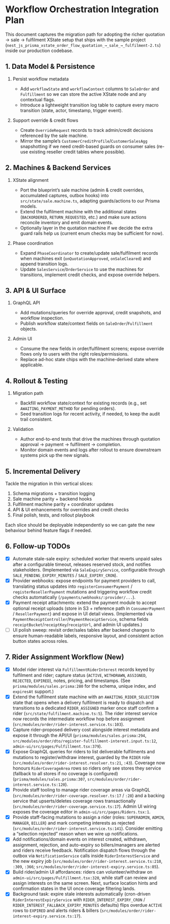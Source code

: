 # Workflow Orchestration Integration Plan

This document captures the migration path for adopting the richer quotation → sale → fulfilment XState setup that ships with the sample project (`nest_js_prisma_xstate_order_flow_quotation_→_sale_→_fulfilment-2.ts`) inside our production codebase.

## 1. Data Model & Persistence

1. Persist workflow metadata  
   - Add `workflowState` and `workflowContext` columns to `SaleOrder` and `Fulfillment` so we can store the active XState node and any contextual flags.
   - Introduce a lightweight transition log table to capture every macro transition (state, actor, timestamp, trigger event).

2. Support override & credit flows  
   - Create `OverrideRequest` records to track admin/credit decisions referenced by the sale machine.
   - Mirror the sample’s `CustomerCreditProfile`/`CustomerSalesAgg` snapshotting if we need credit-based guards on consumer sales (re-use existing reseller credit tables where possible).

## 2. Machines & Backend Services

1. XState alignment  
   - Port the blueprint’s sale machine (admin & credit overrides, accumulated captures, outbox hooks) into `src/state/sale.machine.ts`, adapting guards/actions to our Prisma models.
   - Extend the fulfilment machine with the additional states (`BACKORDERED`, `RETURN_REQUESTED`, etc.) and make sure actions reconcile inventory and emit domain events.
   - Optionally layer in the quotation machine if we decide the extra guard rails help us (current enum checks may be sufficient for now).

2. Phase coordination  
   - Expand `PhaseCoordinator` to create/update sale/fulfilment records when machines exit (`onQuotationApproved`, `onSaleCleared`) and append transition logs.
   - Update `SalesService`/`OrderService` to use the machines for transitions, implement credit checks, and expose override helpers.

## 3. API & UI Surface

1. GraphQL API  
   - Add mutations/queries for override approval, credit snapshots, and workflow inspection.  
   - Publish workflow state/context fields on `SaleOrder`/`Fulfillment` objects.

2. Admin UI  
   - Consume the new fields in order/fulfilment screens; expose override flows only to users with the right roles/permissions.  
   - Replace ad-hoc state chips with the machine-derived state where applicable.

## 4. Rollout & Testing

1. Migration path  
   - Backfill workflow state/context for existing records (e.g., set `AWAITING_PAYMENT_METHOD` for pending orders).  
   - Seed transition logs for recent activity, if needed, to keep the audit trail consistent.

2. Validation  
   - Author end-to-end tests that drive the machines through quotation approval → payment → fulfilment → completion.  
   - Monitor domain events and logs after rollout to ensure downstream systems pick up the new signals.

## 5. Incremental Delivery

Tackle the migration in thin vertical slices:

1. Schema migrations + transition logging  
2. Sale machine parity + backend hooks  
3. Fulfilment machine parity + coordinator updates  
4. API & UI enhancements for overrides and credit checks  
5. Final polish, tests, and rollout playbook

Each slice should be deployable independently so we can gate the new behaviour behind feature flags if needed.

## 6. Follow-up TODOs

- [x] Automate stale-sale expiry: scheduled worker that reverts unpaid sales after a configurable timeout, releases reserved stock, and notifies stakeholders. (Implemented via `SaleExpiryService`, configurable through `SALE_PENDING_EXPIRY_MINUTES` / `SALE_EXPIRY_CRON`).  
- [x] Provider webhooks: expose endpoints for payment providers to call, translating status updates into `registerConsumerPayment` / `registerResellerPayment` mutations and triggering workflow credit checks automatically (`/payments/webhooks/:provider/...`).  
- [x] Payment receipt attachments: extend the payment module to accept optional receipt uploads (store in S3 + reference path in `ConsumerPayment` / `ResellerPayment`) and expose in UI detail views. (Implemented via `PaymentReceiptController`/`PaymentReceiptService`, schema fields `receiptBucket`/`receiptKey`/`receiptUrl`, and admin UI updates.)  
- [ ] UI polish sweep: revisit order/sales tables after backend changes to ensure human-readable labels, responsive layout, and consistent action button states across roles.

## 7. Rider Assignment Workflow (New)

- [x] Model rider interest via `FulfillmentRiderInterest` records keyed by fulfilment and rider; capture status (`ACTIVE`, `WITHDRAWN`, `ASSIGNED`, `REJECTED`, `EXPIRED`), notes, pricing, and timestamps. (See `prisma/modules/sales.prisma:280` for the schema, unique index, and `expiresAt` support.)
- [x] Extend the fulfilment state machine with an `AWAITING_RIDER_SELECTION` state that opens when a delivery fulfilment is ready to dispatch and transitions to a dedicated `RIDER_ASSIGNED` marker once staff confirm a rider (`src/state/fulfilment.machine.ts:5`). The rider interest service now records the intermediate workflow hop before assignment (`src/modules/order/rider-interest.service.ts:103`).
- [x] Capture rider-proposed delivery cost alongside interest metadata and expose it through the API/UI (`prisma/modules/sales.prisma:294`, `src/modules/order/dto/register-fulfillment-interest.input.ts:12`, `admin-ui/src/pages/Fulfillment.tsx:379`).
- [x] Expose GraphQL queries for riders to list deliverable fulfilments and mutations to register/withdraw interest, guarded by the `RIDER` role (`src/modules/order/rider-interest.resolver.ts:21`, `:43`). Coverage now honours `RiderCoverageArea` rows so riders only see stores they service (fallback to all stores if no coverage is configured) (`prisma/modules/sales.prisma:307`, `src/modules/order/rider-interest.service.ts:120`).
- [x] Provide staff tooling to manage rider coverage areas via GraphQL (`src/modules/order/rider-coverage.resolver.ts:17` / `:28`) and a backing service that upserts/deletes coverage rows transactionally (`src/modules/order/rider-coverage.service.ts:17`). Admin UI wiring exposes the coverage editor in `admin-ui/src/pages/Riders.tsx:1`.
- [x] Provide staff-facing mutations to assign a rider (roles: `SUPERADMIN`, `ADMIN`, `MANAGER`, `BILLER`) and mark competing interests as rejected (`src/modules/order/rider-interest.service.ts:141`). Consider emitting a “selection rejected” reason when we wire up notifications.
- [x] Add notifications/domain events on interest created, withdrawn, assignment, rejection, and auto-expiry so billers/managers are alerted and riders receive feedback. Notification dispatch flows through the outbox via `NotificationService` calls inside `RiderInterestService` and the new expiry job (`src/modules/order/rider-interest.service.ts:210`, `:309`, `:366`; `src/modules/order/rider-interest-expiry.service.ts:85`).
- [x] Build rider/admin UI affordances: riders can volunteer/withdraw on `admin-ui/src/pages/Fulfillment.tsx:320`, while staff can review and assign interests on the same screen. Next, surface location hints and confirmation states in the UI once coverage filtering lands.
- [x] Background task: expire stale interests automatically (cron-driven `RiderInterestExpiryService` with `RIDER_INTEREST_EXPIRY_CRON` / `RIDER_INTEREST_FALLBACK_EXPIRY_MINUTES` defaults) flips overdue `ACTIVE` rows to `EXPIRED` and alerts riders & billers (`src/modules/order/rider-interest-expiry.service.ts:17`).

